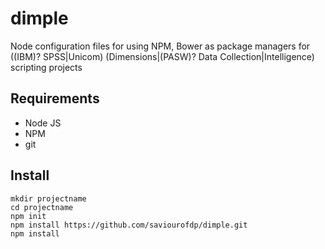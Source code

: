 # dimple
Node configuration files for using NPM, Bower as package managers for ((IBM)? SPSS|Unicom) (Dimensions|(PASW)? Data Collection|Intelligence) scripting projects

## Requirements
- Node JS
- NPM
- git

## Install
```
mkdir projectname
cd projectname
npm init
npm install https://github.com/saviourofdp/dimple.git
npm install
```
